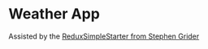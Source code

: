 # Weather App
Assisted by the [ReduxSimpleStarter from Stephen Grider](https://github.com/StephenGrider/ReduxSimpleStarter)
